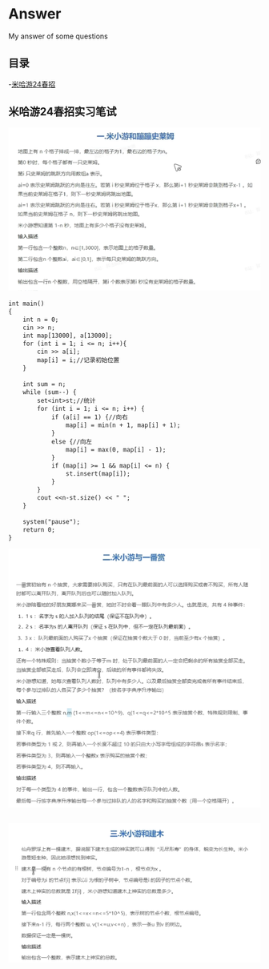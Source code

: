 # Answer
My answer of some questions
## 目录
  -[米哈游24春招](#米哈游24春招实习笔试)
  





## 米哈游24春招实习笔试

![mi24-1](question/mi24-1.png)

```
int main()
{
	int n = 0;
	cin >> n;
	int map[13000], a[13000];
	for (int i = 1; i <= n; i++){
		cin >> a[i];
		map[i] = i;//记录初始位置
	}

	int sum = n;
	while (sum--) {
		set<int>st;//统计
		for (int i = 1; i <= n; i++) {
			if (a[i] == 1) {//向右
				map[i] = min(n + 1, map[i] + 1);
			}
			else {//向左
				map[i] = max(0, map[i] - 1);
			}
			if (map[i] >= 1 && map[i] <= n) {
				st.insert(map[i]);
			}
		}
		cout <<n-st.size() << " ";
	}

	system("pause");
	return 0;
}
```



![mi24-2](question/mi24-2.png)

```

```









![mi24-3](question/mi24-3.png)

```

```




